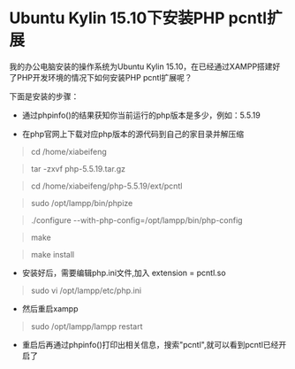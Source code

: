 # Ubuntu Kylin 15.10下安装PHP pcntl扩展

我的办公电脑安装的操作系统为Ubuntu Kylin 15.10，在已经通过XAMPP搭建好了PHP开发环境的情况下如何安装PHP pcntl扩展呢？

下面是安装的步骤：

* 通过phpinfo()的结果获知你当前运行的php版本是多少，例如：5.5.19

* 在php官网上下载对应php版本的源代码到自己的家目录并解压缩

>  cd /home/xiabeifeng

>  tar -zxvf php-5.5.19.tar.gz

>  cd /home/xiabeifeng/php-5.5.19/ext/pcntl

>  sudo /opt/lampp/bin/phpize

>  ./configure --with-php-config=/opt/lampp/bin/php-config

>  make

>  make install
  
* 安装好后，需要编辑php.ini文件,加入 extension = pcntl.so

>  sudo vi /opt/lampp/etc/php.ini
 
* 然后重启xampp
  
>  sudo /opt/lampp/lampp restart

* 重启后再通过phpinfo()打印出相关信息，搜索"pcntl",就可以看到pcntl已经开启了
